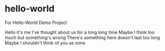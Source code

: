 # hello-world
For Hello-World Demo Project


Hello it's me
I've thought about us for a long long time
Maybe I think too much but something's wrong
There's something here doesn't last too long
Maybe I shouldn't think of you as mine
